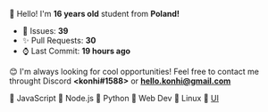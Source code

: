 
👋 Hello! I'm <b>16 years old</b> student from <b>Poland!</b>

- 🔮 Issues: **39**
- ✨ Pull Requests: **30**
- ⌚ Last Commit: **19 hours ago**

😊 I'm always looking for cool opportunities! Feel free to contact me throught Discord <b><konhi#1588></b> or <b>hello.konhi@gmail.com</b>

💛 JavaScript   💚 Node.js   💙 Python   🧡 Web Dev  🐧 Linux 🎨 [UI](https://dribbble.com/konhi)
